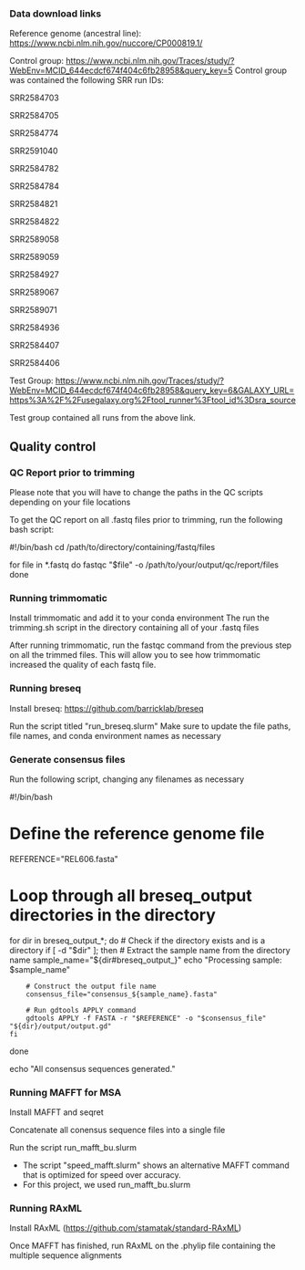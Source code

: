 ### Data download links ###

Reference genome (ancestral line): https://www.ncbi.nlm.nih.gov/nuccore/CP000819.1/


Control group: https://www.ncbi.nlm.nih.gov/Traces/study/?WebEnv=MCID_644ecdcf674f404c6fb28958&query_key=5
Control group was contained the following SRR run IDs:

SRR2584703

SRR2584705

SRR2584774

SRR2591040

SRR2584782

SRR2584784

SRR2584821

SRR2584822

SRR2589058

SRR2589059

SRR2584927

SRR2589067

SRR2589071

SRR2584936

SRR2584407

SRR2584406

Test Group: https://www.ncbi.nlm.nih.gov/Traces/study/?WebEnv=MCID_644ecdcf674f404c6fb28958&query_key=6&GALAXY_URL=https%3A%2F%2Fusegalaxy.org%2Ftool_runner%3Ftool_id%3Dsra_source

Test group contained all runs from the above link.


## Quality control ##
### QC Report prior to trimming ###

Please note that you will have to change the paths in the QC scripts depending on your file locations

To get the QC report on all .fastq files prior to trimming, run the following bash script:

#!/bin/bash
cd /path/to/directory/containing/fastq/files

for file in *.fastq
do
  fastqc "$file" -o /path/to/your/output/qc/report/files
done



### Running trimmomatic ###

Install trimmomatic and add it to your conda environment
The run the trimming.sh script in the directory containing all of your .fastq files

After running trimmomatic, run the fastqc command from the previous step on all the trimmed files. This will allow you to see how trimmomatic increased the quality of each fastq file.

### Running breseq ###

Install breseq: https://github.com/barricklab/breseq

Run the script titled "run_breseq.slurm"
Make sure to update the file paths, file names, and conda environment names as necessary

### Generate consensus files ###

Run the following script, changing any filenames as necessary

#!/bin/bash

# Define the reference genome file
REFERENCE="REL606.fasta"

# Loop through all breseq_output directories in the directory
for dir in breseq_output_*; do
    # Check if the directory exists and is a directory
    if [ -d "$dir" ]; then
        # Extract the sample name from the directory name
        sample_name="${dir#breseq_output_}"
        echo "Processing sample: $sample_name"

        # Construct the output file name
        consensus_file="consensus_${sample_name}.fasta"

        # Run gdtools APPLY command
        gdtools APPLY -f FASTA -r "$REFERENCE" -o "$consensus_file" "${dir}/output/output.gd"
    fi
done

echo "All consensus sequences generated."


### Running MAFFT for MSA ###

Install MAFFT and seqret

Concatenate all conensus sequence files into a single file

Run the script run_mafft_bu.slurm

* The script "speed_mafft.slurm" shows an alternative MAFFT command that is optimized for speed over accuracy.
* For this project, we used run_mafft_bu.slurm


### Running RAxML ###

Install RAxML (https://github.com/stamatak/standard-RAxML)

Once MAFFT has finished, run RAxML on the .phylip file containing the multiple sequence alignments


